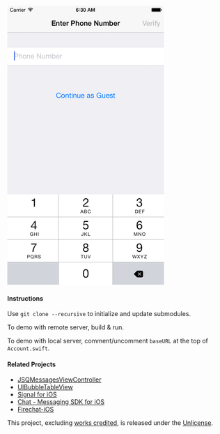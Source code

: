 ![Screenshots][1]

#### Instructions

Use `git clone --recursive` to initialize and update submodules.

To demo with remote server, build & run.

To demo with local server, comment/uncomment `baseURL` at the top of `Account.swift`.

#### Related Projects

* [JSQMessagesViewController][2]
* [UIBubbleTableView][3]
* [Signal for iOS][4]
* [Chat - Messaging SDK for iOS][5]
* [Firechat-iOS][6]

This project, excluding [works credited][7], is released under the [Unlicense][8].


[1]: Screenshots.gif
[2]: https://github.com/jessesquires/JSQMessagesViewController
[3]: http://alexbarinov.github.io/UIBubbleTableView/
[4]: https://github.com/WhisperSystems/Signal-iOS
[5]: http://www.binpress.com/app/chat-messaging-sdk-for-ios/1644
[6]: https://github.com/firebase/firechat-ios
[7]: https://github.com/acani/Chats/blob/master/CREDITS.md
[8]: http://unlicense.org
